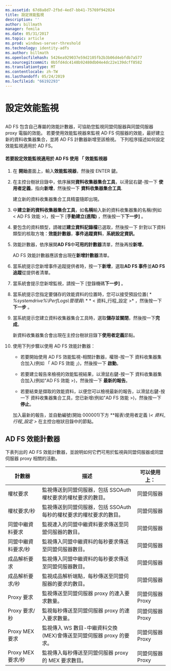 ```yaml
---
ms.assetid: 67d8a8d7-2fbd-4ed7-bb41-75769f942024
title: 設定效能監視
description: ''
author: billmath
manager: femila
ms.date: 05/31/2017
ms.topic: article
ms.prod: windows-server-threshold
ms.technology: identity-adfs
ms.author: billmath
ms.openlocfilehash: 5426ea929037e59d2105fb2b3b06d4ebfdb7a577
ms.sourcegitcommit: 0b5fd4dc4148b92480db04e4dc22e139dcff8582
ms.translationtype: MT
ms.contentlocale: zh-TW
ms.lasthandoff: 05/24/2019
ms.locfileid: "66192293"
---
```

# <a name="configure-performance-monitoring"></a>設定效能監視
  
## <a name="bkmk_ConfigurePerfMon"></a>  
AD FS 包含自己專屬的效能計數器，可協助您監視同盟伺服器與同盟伺服器 proxy 電腦的效能。 若要使用效能監視器來監視 AD FS 伺服器的效能，最好建立新的資料收集器集合，並將 AD FS 計數器新增至該檢視。 下列程序描述如何設定效能監視適用於 AD FS。  
  
#### <a name="to-configure-performance-monitoring-for-ad-fs-using-performance-monitor"></a>若要設定效能監視適用於 AD FS 使用 「 效能監視器  
  
1.  在 **開始**畫面上，輸入**效能監視器**，然後按 ENTER 鍵。  
  
2.  在主控台樹狀目錄中，依序展開**資料收集器集合工具**，以滑鼠右鍵\-按一下 **使用者定義**，指向**新增**，然後按一下 **資料收集器集合工具**.  
  
    建立新的資料收集器集合工具精靈隨即出現。  
  
3.  中**建立新的資料收集器集合工具**，如**名稱**輸入新的資料收集器集的名稱\(例如 < AD FS 效能 >\)，按一下 [**手動建立\(進階\)** ，然後按一下**下一步]** 。  
  
4.  要包含的資料類型，請確認**建立資料記錄檔**已選取，然後按一下 針對以下資料類型的核取方塊：**效能計數器**，**事件追蹤資料**，**系統設定資訊**。  
  
5.  效能計數器，依序展開**AD FS**中**可用的計數器**清單，然後再按**新增**。  
  
    AD FS 效能計數器應該會出現在**新增計數器**清單。  
  
6.  當系統提示您新增事件追蹤提供者時，按一下**新增**，選取**AD FS 事件**並**AD FS 追蹤**從提供者清單。  
  
7.  當系統會提示您新增監視，請按一下 [登錄機碼**下一步]** 。  
  
8.  當系統提示您指定要儲存的效能資料的位置時，您可以接受預設位置\( * *%systemdrive%\\PerfLogs\\管理員\\* * * < 資料\_行程\_設定 >* ，然後按一下**下一步** 。  
  
9. 當系統提示您建立資料收集器集合工具時，選取**儲存並關閉**，然後按一下**完成**。  
  
    新資料收集器集合會出現在主控台樹狀目錄下**使用者定義**節點。  
  
10. 使用下列步驟以使用 AD FS 效能計數器：  
  
    -   若要開始使用 AD FS 效能監視\-相關計數器，權限\-按一下 資料收集器集合加入\(例如 「 AD FS 效能 」\)，然後按一下 **啟動**。  
  
    -   若要建立報告來檢視的效能監視結果，以滑鼠右鍵\-按一下 資料收集器集合加入\(例如"AD FS 效能 >\)，然後按一下 **最新的報告**。  
  
    -   若要結束是擷取的效能資料，以便您可以檢視最新的報告，以滑鼠右鍵\-按一下 資料收集器集合工具，您已新增\(例如"AD FS 效能 >\)，然後按一下 **停止**。  
  
    加入最新的報告，並自動編號\(開始 000001\)下方 **報表\\使用者定義 *\\< 資料\_行程\_設定 >* 在主控台樹狀目錄中的節點。  
  
## <a name="ad-fs-performance-counters"></a>AD FS 效能計數器  
下表列出的 AD FS 效能計數器，並說明如何它們可用於監視與同盟伺服器或同盟伺服器 proxy 相關的活動。  
  
|計數器|描述|可以使用上： 
|-----------|---------------|------------------- 
|權杖要求|監視傳送到同盟伺服器，包括 SSOAuth 權杖要求的權杖要求的數目。|同盟伺服器 
|權杖要求\/秒|監視傳送到同盟伺服器，包括 SSOAuth 每秒的權杖要求的權杖要求的數目。|同盟伺服器  
|同盟中繼資料要求|監視連入的同盟中繼資料要求傳送至同盟伺服器的數目。|同盟伺服器  
|同盟中繼資料要求\/秒|監視傳入同盟中繼資料的每秒要求傳送至同盟伺服器數目。|同盟伺服器  
|成品解析要求|監視傳入同盟中繼資料的每秒要求傳送至同盟伺服器數目。|同盟伺服器  
|成品解析要求\/秒|監視成品解析端點，每秒傳送至同盟伺服器的要求的數目。|同盟伺服器  
|Proxy 要求|監視傳送至同盟伺服器 proxy 的連入要求數量。|同盟伺服器 Proxy  
|Proxy 要求\/秒|監視每秒傳送至同盟伺服器 proxy 的連入要求數量。|同盟伺服器 Proxy  
|Proxy MEX 要求|監視傳入 WS 數目\-中繼資料交換\(MEX\)會傳送至同盟伺服器 proxy 的要求。|同盟伺服器 Proxy 
|Proxy MEX 要求\/秒|監視傳入每秒傳送至同盟伺服器 proxy 的 MEX 要求數目。|同盟伺服器 Proxy  
  

